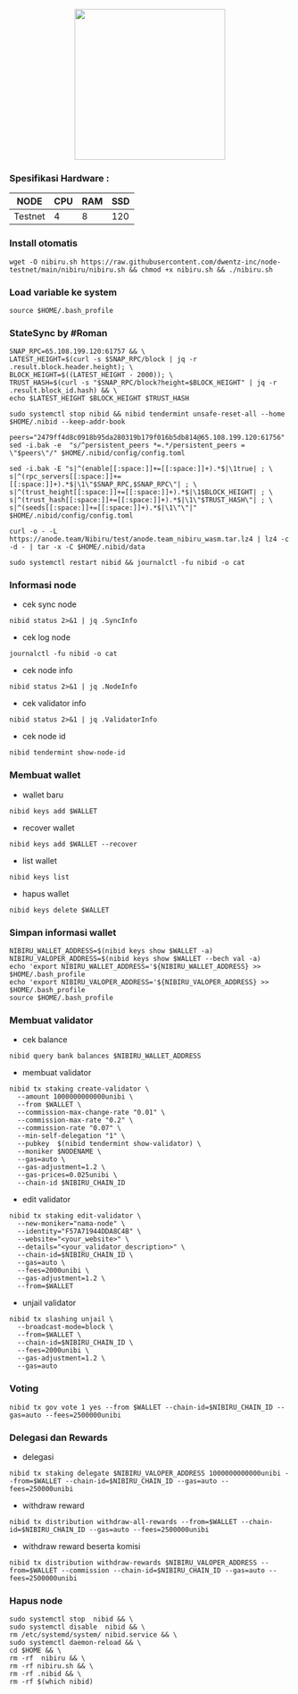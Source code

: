 
<p align="center">
  <img width="270" height="auto" src="https://user-images.githubusercontent.com/118625308/221603003-64c300cd-6980-418e-9c48-bcc1937664f7.jpeg">
</p>

### Spesifikasi Hardware :
NODE  | CPU     | RAM      | SSD     |
| ------------- | ------------- | ------------- | -------- |
| Testnet | 4          | 8         | 120  |


### Install otomatis
```
wget -O nibiru.sh https://raw.githubusercontent.com/dwentz-inc/node-testnet/main/nibiru/nibiru.sh && chmod +x nibiru.sh && ./nibiru.sh
```
### Load variable ke system
```
source $HOME/.bash_profile
```
### StateSync by #Roman
```
SNAP_RPC=65.108.199.120:61757 && \
LATEST_HEIGHT=$(curl -s $SNAP_RPC/block | jq -r .result.block.header.height); \
BLOCK_HEIGHT=$((LATEST_HEIGHT - 2000)); \
TRUST_HASH=$(curl -s "$SNAP_RPC/block?height=$BLOCK_HEIGHT" | jq -r .result.block_id.hash) && \
echo $LATEST_HEIGHT $BLOCK_HEIGHT $TRUST_HASH
```
```
sudo systemctl stop nibid && nibid tendermint unsafe-reset-all --home $HOME/.nibid --keep-addr-book
```
```
peers="2479ff4d8c0918b95da280319b179f016b5db814@65.108.199.120:61756"
sed -i.bak -e  "s/^persistent_peers *=.*/persistent_peers = \"$peers\"/" $HOME/.nibid/config/config.toml
```
```
sed -i.bak -E "s|^(enable[[:space:]]+=[[:space:]]+).*$|\1true| ; \
s|^(rpc_servers[[:space:]]+=[[:space:]]+).*$|\1\"$SNAP_RPC,$SNAP_RPC\"| ; \
s|^(trust_height[[:space:]]+=[[:space:]]+).*$|\1$BLOCK_HEIGHT| ; \
s|^(trust_hash[[:space:]]+=[[:space:]]+).*$|\1\"$TRUST_HASH\"| ; \
s|^(seeds[[:space:]]+=[[:space:]]+).*$|\1\"\"|" $HOME/.nibid/config/config.toml
```
```
curl -o - -L https://anode.team/Nibiru/test/anode.team_nibiru_wasm.tar.lz4 | lz4 -c -d - | tar -x -C $HOME/.nibid/data
```
```
sudo systemctl restart nibid && journalctl -fu nibid -o cat
```
### Informasi node

* cek sync node
```
nibid status 2>&1 | jq .SyncInfo
```
* cek log node
```
journalctl -fu nibid -o cat
```
* cek node info
```
nibid status 2>&1 | jq .NodeInfo
```
* cek validator info
```
nibid status 2>&1 | jq .ValidatorInfo
```
* cek node id
```
nibid tendermint show-node-id
```
### Membuat wallet
* wallet baru
```
nibid keys add $WALLET
```
* recover wallet
```
nibid keys add $WALLET --recover
```
* list wallet
```
nibid keys list
```
* hapus wallet
```
nibid keys delete $WALLET
```
### Simpan informasi wallet
```
NIBIRU_WALLET_ADDRESS=$(nibid keys show $WALLET -a)
NIBIRU_VALOPER_ADDRESS=$(nibid keys show $WALLET --bech val -a)
echo 'export NIBIRU_WALLET_ADDRESS='${NIBIRU_WALLET_ADDRESS} >> $HOME/.bash_profile
echo 'export NIBIRU_VALOPER_ADDRESS='${NIBIRU_VALOPER_ADDRESS} >> $HOME/.bash_profile
source $HOME/.bash_profile
```

### Membuat validator
* cek balance
```
nibid query bank balances $NIBIRU_WALLET_ADDRESS
```
* membuat validator
```
nibid tx staking create-validator \
  --amount 1000000000000unibi \
  --from $WALLET \
  --commission-max-change-rate "0.01" \
  --commission-max-rate "0.2" \
  --commission-rate "0.07" \
  --min-self-delegation "1" \
  --pubkey  $(nibid tendermint show-validator) \
  --moniker $NODENAME \
  --gas=auto \
  --gas-adjustment=1.2 \
  --gas-prices=0.025unibi \
  --chain-id $NIBIRU_CHAIN_ID
```
* edit validator
```
nibid tx staking edit-validator \
  --new-moniker="nama-node" \
  --identity="F57A71944DDA8C4B" \
  --website="<your_website>" \
  --details="<your_validator_description>" \
  --chain-id=$NIBIRU_CHAIN_ID \
  --gas=auto \
  --fees=2000unibi \
  --gas-adjustment=1.2 \
  --from=$WALLET
```
* unjail validator
```
nibid tx slashing unjail \
  --broadcast-mode=block \
  --from=$WALLET \
  --chain-id=$NIBIRU_CHAIN_ID \
  --fees=2000unibi \
  --gas-adjustment=1.2 \
  --gas=auto
```
### Voting
```
nibid tx gov vote 1 yes --from $WALLET --chain-id=$NIBIRU_CHAIN_ID --gas=auto --fees=2500000unibi
```
### Delegasi dan Rewards
* delegasi
```
nibid tx staking delegate $NIBIRU_VALOPER_ADDRESS 1000000000000unibi --from=$WALLET --chain-id=$NIBIRU_CHAIN_ID --gas=auto --fees=250000unibi
```
* withdraw reward
```
nibid tx distribution withdraw-all-rewards --from=$WALLET --chain-id=$NIBIRU_CHAIN_ID --gas=auto --fees=2500000unibi
```
* withdraw reward beserta komisi
```
nibid tx distribution withdraw-rewards $NIBIRU_VALOPER_ADDRESS --from=$WALLET --commission --chain-id=$NIBIRU_CHAIN_ID --gas=auto --fees=2500000unibi
```

### Hapus node
```
sudo systemctl stop  nibid && \
sudo systemctl disable  nibid && \
rm /etc/systemd/system/ nibid.service && \
sudo systemctl daemon-reload && \
cd $HOME && \
rm -rf  nibiru && \
rm -rf nibiru.sh && \
rm -rf .nibid && \
rm -rf $(which nibid)
```
